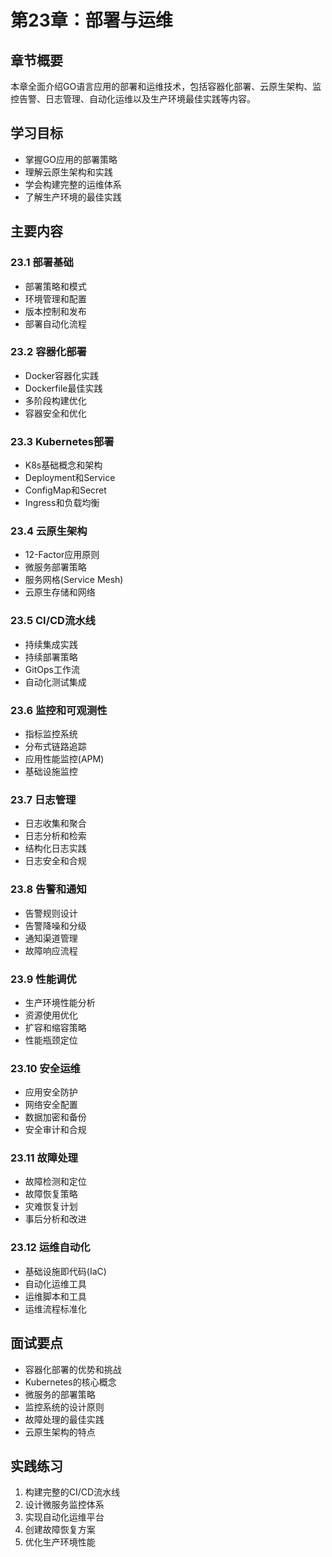 # 第23章：部署与运维

## 章节概要
本章全面介绍GO语言应用的部署和运维技术，包括容器化部署、云原生架构、监控告警、日志管理、自动化运维以及生产环境最佳实践等内容。

## 学习目标
- 掌握GO应用的部署策略
- 理解云原生架构和实践
- 学会构建完整的运维体系
- 了解生产环境的最佳实践

## 主要内容

### 23.1 部署基础
- 部署策略和模式
- 环境管理和配置
- 版本控制和发布
- 部署自动化流程

### 23.2 容器化部署
- Docker容器化实践
- Dockerfile最佳实践
- 多阶段构建优化
- 容器安全和优化

### 23.3 Kubernetes部署
- K8s基础概念和架构
- Deployment和Service
- ConfigMap和Secret
- Ingress和负载均衡

### 23.4 云原生架构
- 12-Factor应用原则
- 微服务部署策略
- 服务网格(Service Mesh)
- 云原生存储和网络

### 23.5 CI/CD流水线
- 持续集成实践
- 持续部署策略
- GitOps工作流
- 自动化测试集成

### 23.6 监控和可观测性
- 指标监控系统
- 分布式链路追踪
- 应用性能监控(APM)
- 基础设施监控

### 23.7 日志管理
- 日志收集和聚合
- 日志分析和检索
- 结构化日志实践
- 日志安全和合规

### 23.8 告警和通知
- 告警规则设计
- 告警降噪和分级
- 通知渠道管理
- 故障响应流程

### 23.9 性能调优
- 生产环境性能分析
- 资源使用优化
- 扩容和缩容策略
- 性能瓶颈定位

### 23.10 安全运维
- 应用安全防护
- 网络安全配置
- 数据加密和备份
- 安全审计和合规

### 23.11 故障处理
- 故障检测和定位
- 故障恢复策略
- 灾难恢复计划
- 事后分析和改进

### 23.12 运维自动化
- 基础设施即代码(IaC)
- 自动化运维工具
- 运维脚本和工具
- 运维流程标准化

## 面试要点
- 容器化部署的优势和挑战
- Kubernetes的核心概念
- 微服务的部署策略
- 监控系统的设计原则
- 故障处理的最佳实践
- 云原生架构的特点

## 实践练习
1. 构建完整的CI/CD流水线
2. 设计微服务监控体系
3. 实现自动化运维平台
4. 创建故障恢复方案
5. 优化生产环境性能 